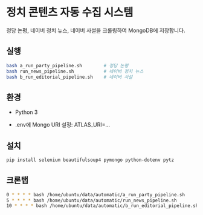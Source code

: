 # 정치 콘텐츠 자동 수집 시스템

정당 논평, 네이버 정치 뉴스, 네이버 사설을 크롤링하여 MongoDB에 저장합니다.

## 실행

```bash
bash a_run_party_pipeline.sh        # 정당 논평
bash run_news_pipeline.sh           # 네이버 정치 뉴스
bash b_run_editorial_pipeline.sh    # 네이버 사설
```

## 환경
- Python 3

- .env에 Mongo URI 설정: ATLAS_URI=...

## 설치
```bash
pip install selenium beautifulsoup4 pymongo python-dotenv pytz
```

## 크론탭
```bash
0 * * * * bash /home/ubuntu/data/automatic/a_run_party_pipeline.sh
5 * * * * bash /home/ubuntu/data/automatic/run_news_pipeline.sh
10 * * * * bash /home/ubuntu/data/automatic/b_run_editorial_pipeline.sh
```
